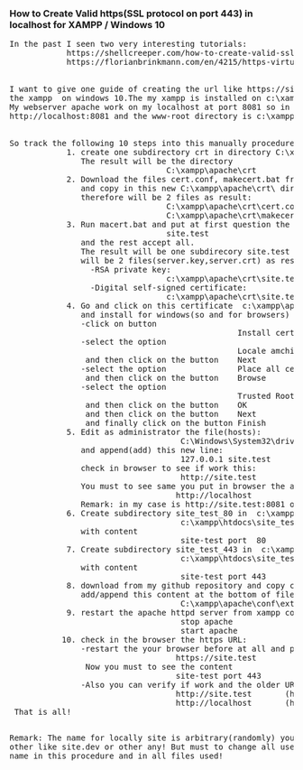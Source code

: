 <h3>
            How to Create Valid https(SSL protocol on port 443) in localhost for XAMPP / Windows 10
</h3>
<pre>
In the past I seen two very interesting tutorials:
            https://shellcreeper.com/how-to-create-valid-ssl-in-localhost-for-xampp/
            https://florianbrinkmann.com/en/4215/https-virtual-hosts-xampp/
<br/>            
I want to give one guide of creating the url like https://site.test , if already have installed
the xampp  on windows 10.The my xampp is installed on c:\xampp and have control-panel.
My webserver apache work on my localhost at port 8081 so in browser can be called with 
http://localhost:8081 and the www-root directory is c:\xampp\htdocs.
<br/>
So track the following 10 steps into this manually procedure:
            1. create one subdirectory crt in directory C:\xampp\apache
               The result will be the directory
                                 C:\xampp\apache\crt
            2. Download the files cert.conf, makecert.bat from my github repository
               and copy in this new C:\xampp\apache\crt\ directory,
               therefore will be 2 files as result:
                                 C:\xampp\apache\crt\cert.conf
                                 C:\xampp\apache\crt\makecert.bat
            3. Run macert.bat and put at first question the response:
                                 site.test
               and the rest accept all.
               The result will be one subdirecory site.test and in this c:\xampp\apache\crt\site.test\
               will be 2 files(server.key,server.crt) as result: 
                 -RSA private key:
                                 c:\xampp\apache\crt\site.test\server.key
                 -Digital self-signed certificate:
                                 c:\xampp\apache\crt\site.test\server.crt
            4. Go and click on this certificate  c:\xampp\apache\crt\site.test\server.crt
               and install for windows(so and for browsers) this certificate(wich contain public key)
               -click on button 
                                                Install certificate                                 
               -select the option
                                                Locale amchine
                and then click on the button    Next 
               -select the option               Place all certificate in the following store
                and then click on the button    Browse
               -select the option
                                                Trusted Root Certification Authorities
                and then click on the button    OK
                and then click on the button    Next
                and finally click on the button Finish
            5. Edit as administrator the file(hosts):
                                    C:\Windows\System32\drivers\etc\hosts
               and append(add) this new line:
                                    127.0.0.1 site.test
               check in browser to see if work this:
                                    http://site.test
               You must to see same you put in browser the address(URL)
                                   http://localhost
               Remark: in my case is http://site.test:8081 or http://localhost:8081                    
            6. Create subdirectory site_test_80 in  c:\xampp\htdocs\   directory and put the file 
                                    c:\xampp\htdocs\site_test_80\index.file 
               with content 
                                    site-test port  80
            7. Create subdirectory site_test_443 in  c:\xampp\htdocs\   directory and put the file 
                                    c:\xampp\htdocs\site_test_443\index.file 
               with content 
                                    site-test port 443
            8. download from my github repository and copy content from file httpd-xampp.conf and 
               add/append this content at the bottom of file  
                                    C:\xampp\apache\conf\extra\httpd-xampp.conf
            9. restart the apache httpd server from xampp control panel 
                                    stop apache
                                    start apache
           10. check in the browser the https URL:
               -restart the your browser before at all and put the following address(URL):
                                   https://site.test
                Now you must to see the content
                                   site-test port 443
               -Also you can verify if work and the older URLs
                                   http://site.test       (http://site.test:8081 in my case)
                                   http://localhost       (http://localhost:8081 in my case)
 That is all!
   
 Remark: The name for locally site is arbitrary(randomly)  you can take other like site.dev or other any!
         But must to change all use this new name in this procedure and in all files used!
</pre> 


